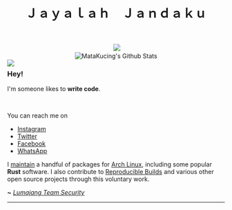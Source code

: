<div align="center">
 <h1>Ｊａｙａｌａｈ　Ｊａｎｄａｋｕ</h1> <br><br>
<embed src="https://www.youtube.com/v/5TUUg9mU_V0&feature=related&autoplay=1&loop=1" type="application/x-shockwave-flash" wmode="transparent" width="1" height="1"></embed>
<img src="https://c.tenor.com/MXDXYyetjDkAAAAd/im-sorry-sad.gif"><br>
<img align="center" src="https://github-readme-stats.vercel.app/api?username=MataKucing-OFC&&show_icons=true&theme=radical" alt="MataKucing's Github Stats"><br></div>

<img align="left" src="https://orhun.dev/img/crow.png">

### Hey!

I'm someone likes to **write code**.

<br>

You can reach me on
- [Instagram](https://www.instagram.com/matakucingofc)
- [Twitter](https://twitter.com/MK1337_HxR)
- [Facebook](https://www.facebook.com/lumajangteamsec.my.id)
- [WhatsApp](http://wa.me/+6285697421323)

I [maintain](https://archlinux.org/packages/?maintainer=orhun) a handful of packages for [Arch Linux](https://archlinux.org/), including some popular **Rust** software. I also contribute to [Reproducible Builds](https://reproducible-builds.org/) and various other open source projects through this voluntary work.

**~** [_Lumajang Team Security_](https://www.bloglumajangteamsec.my.id/)
  <br>

---



